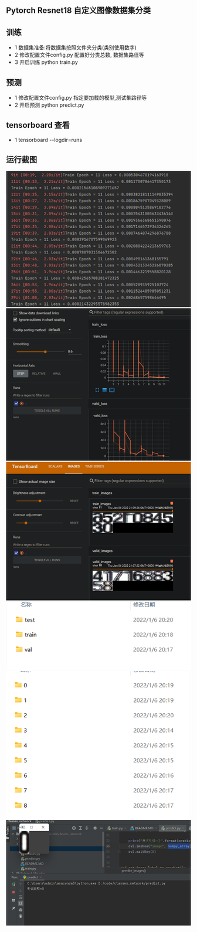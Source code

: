 ## Pytorch Resnet18 自定义图像数据集分类


## 训练
- 1 数据集准备:将数据集按照文件夹分类(类别使用数字)
- 2 修改配置文件config.py 配置好分类总数, 数据集路径等
- 3 开启训练 python train.py

## 预测
- 1 修改配置文件config.py 指定要加载的模型,测试集路径等
- 2 开启预测 python predict.py

## tensorboard 查看
- 1 tensorboard --logdir=runs


## 运行截图
![avatar](screenshots/img.png)
![avatar](screenshots/img_1.png)
![avatar](screenshots/img_2.png)
![avatar](screenshots/img_3.png)
![avatar](screenshots/img_4.png)
![avatar](screenshots/img_5.png)
